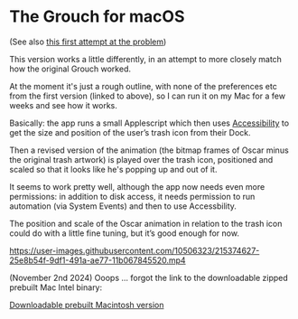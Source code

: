 # The Grouch for macOS

(See also [this first attempt at the problem](https://github.com/charlierobin/oscar-the-grouch-version-1))

This version works a little differently, in an attempt to more closely match how the original Grouch worked. 

At the moment it's just a rough outline, with none of the preferences etc from the first version (linked to above), so I can run it on my Mac for a few weeks and see how it works.

Basically: the app runs a small Applescript which then uses [Accessibility](https://developer.apple.com/library/archive/documentation/Accessibility/Conceptual/AccessibilityMacOSX/index.html) to get the size and position of the user’s trash icon from their Dock.

Then a revised version of the animation (the bitmap frames of Oscar minus the original trash artwork) is played over the trash icon, positioned and scaled so that it looks like he's popping up and out of it.

It seems to work pretty well, although the app now needs even more permissions: in addition to disk access, it needs permission to run automation (via System Events) and then to use Accessbility.

The position and scale of the Oscar animation in relation to the trash icon could do with a little fine tuning, but it’s good enough for now.

https://user-images.githubusercontent.com/10506323/215374627-25e8b54f-9df1-491a-ae77-11b067845520.mp4

(November 2nd 2024) Ooops ... forgot the link to the downloadable zipped prebuilt Mac Intel binary:

[Downloadable prebuilt Macintosh version](https://www.dropbox.com/scl/fi/z648jk3d1ixd341l9rquo/Oscar-the-Grouch-alt.zip?rlkey=wg4hff60vckluyijnhvdzjdvc&st=w2ygma65&dl=1)

